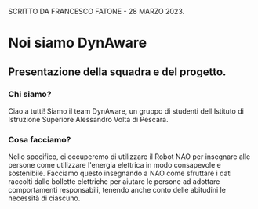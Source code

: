 SCRITTO DA FRANCESCO FATONE - 28 MARZO 2023.

# Noi siamo DynAware
## Presentazione della squadra e del progetto.

### Chi siamo? 

Ciao a tutti! Siamo il team DynAware, un gruppo di studenti dell'Istituto di Istruzione Superiore Alessandro Volta di Pescara. 

### Cosa facciamo?

Nello specifico, ci occuperemo di utilizzare il Robot NAO per insegnare alle persone come utilizzare l'energia elettrica in modo consapevole e sostenibile. Facciamo questo insegnando a NAO come sfruttare i dati raccolti dalle bollette elettriche per aiutare le persone ad adottare comportamenti responsabili, tenendo anche conto delle abitudini le necessità di ciascuno.